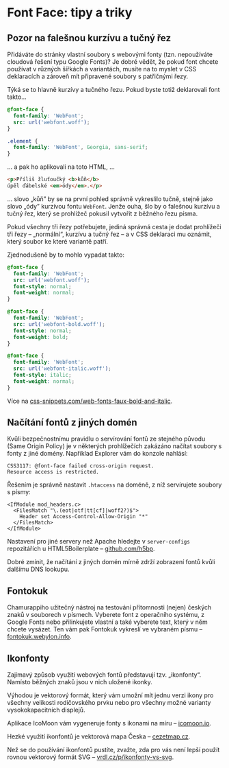 Font Face: tipy a triky
=======================

## Pozor na falešnou kurzívu a tučný řez

Přidáváte do stránky vlastní soubory s webovými fonty (tzn. nepoužíváte cloudová řešení typu Google Fonts)? Je dobré vědět, že pokud font chcete používat v různých šířkách a variantách, musíte na to myslet v CSS deklaracích a zároveň mít připravené soubory s patřičnými řezy.

Týká se to hlavně kurzívy a tučného řezu. Pokud byste totiž deklarovali font takto…

```css
@font-face {
  font-family: 'WebFont';
  src: url('webfont.woff');
}

.element {
  font-family: 'WebFont', Georgia, sans-serif;
}
```

… a pak ho aplikovali na toto HTML, …

```html
<p>Příliš žluťoučký <b>kůň</b>
úpěl ďábelské <em>ódy</em>.</p>
```

… slovo „kůň” by se na první pohled správně vykreslilo tučně, stejně jako slovo „ódy” kurzívou fontu `WebFont`. Jenže ouha, šlo by o falešnou kurzívu a tučný řez, který se prohlížeč pokusil vytvořit z běžného řezu písma.

Pokud všechny tři řezy potřebujete, jediná správná cesta je dodat prohlížeči tři řezy – „normální“, kurzívu a tučný řez – a v CSS deklaraci mu oznámit, který soubor ke které variantě patří.

Zjednodušeně by to mohlo vypadat takto:

```css
@font-face {
  font-family: 'WebFont';
  src: url('webfont.woff');
  font-style: normal;
  font-weight: normal;
}

@font-face {
  font-family: 'WebFont';
  src: url('webfont-bold.woff');
  font-style: normal;
  font-weight: bold;
}

@font-face {
  font-family: 'WebFont';
  src: url('webfont-italic.woff');
  font-style: italic;
  font-weight: normal;
}
```

Více na [css-snippets.com/web-fonts-faux-bold-and-italic](http://css-snippets.com/web-fonts-faux-bold-and-italic/).


## Načítání fontů z jiných domén

Kvůli bezpečnostnímu pravidlu o servírování fontů ze stejného původu (Same Origin Policy) je v některých prohlížečích zakázáno načítat soubory s fonty z jiné domény. Například Explorer vám do konzole nahlásí:

```
CSS3117: @font-face failed cross-origin request.
Resource access is restricted.
```

Řešením je správně nastavit `.htaccess` na doméně, z níž servírujete soubory s písmy:

```
<IfModule mod_headers.c>
  <FilesMatch "\.(eot|otf|tt[cf]|woff2?)$">
    Header set Access-Control-Allow-Origin "*"
  </FilesMatch>
</IfModule>
```

Nastavení pro jiné servery než Apache hledejte v `server-configs` repozitářích u HTML5Boilerplate – [github.com/h5bp](https://github.com/h5bp).

Dobré zmínit, že načítání z jiných domén mírně zdrží zobrazení fontů kvůli dalšímu DNS lookupu.

## Fontokuk

Chamurappiho užitečný nástroj na testování přítomnosti (nejen) českých znaků v souborech v písmech. Vyberete font z operačního systému, z Google Fonts nebo přilinkujete vlastní a také vyberete text, který v něm chcete vysázet. Ten vám pak Fontokuk vykreslí ve vybraném písmu – [fontokuk.webylon.info](http://fontokuk.webylon.info).

## Ikonfonty

Zajímavý způsob využití webových fontů představují tzv. „ikonfonty“. Namísto běžných znaků jsou v nich uložené ikonky.

Výhodou je vektorový formát, který vám umožní mít jednu verzi ikony pro všechny velikosti rodičovského prvku nebo pro všechny možné varianty vysokokapacitních displejů.

Aplikace IcoMoon vám vygeneruje fonty s ikonami na míru – [icomoon.io](http://icomoon.io).

Hezké využití ikonfontů je vektorová mapa Česka – [cezetmap.cz](http://cezetmap.cz).

Než se do používání ikonfontů pustíte, zvažte, zda pro vás není lepší použít rovnou vektorový formát SVG – [vrdl.cz/p/ikonfonty-vs-svg](https://www.vzhurudolu.cz/prirucka/ikonfonty-vs-svg).
